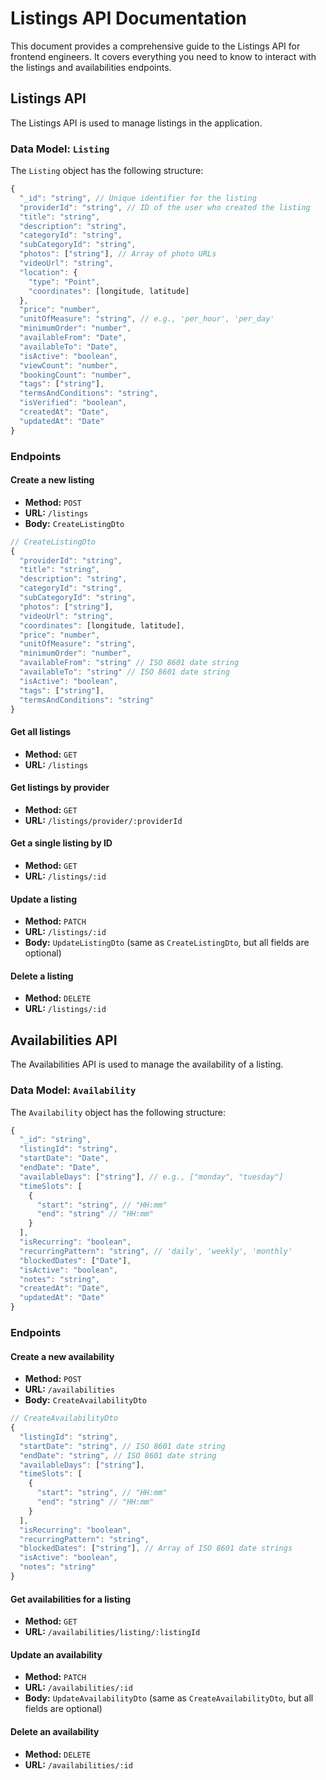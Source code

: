 
# Listings API Documentation

This document provides a comprehensive guide to the Listings API for frontend engineers. It covers everything you need to know to interact with the listings and availabilities endpoints.

## Listings API

The Listings API is used to manage listings in the application.

### Data Model: `Listing`

The `Listing` object has the following structure:

```typescript
{
  "_id": "string", // Unique identifier for the listing
  "providerId": "string", // ID of the user who created the listing
  "title": "string",
  "description": "string",
  "categoryId": "string",
  "subCategoryId": "string",
  "photos": ["string"], // Array of photo URLs
  "videoUrl": "string",
  "location": {
    "type": "Point",
    "coordinates": [longitude, latitude]
  },
  "price": "number",
  "unitOfMeasure": "string", // e.g., 'per_hour', 'per_day'
  "minimumOrder": "number",
  "availableFrom": "Date",
  "availableTo": "Date",
  "isActive": "boolean",
  "viewCount": "number",
  "bookingCount": "number",
  "tags": ["string"],
  "termsAndConditions": "string",
  "isVerified": "boolean",
  "createdAt": "Date",
  "updatedAt": "Date"
}
```

### Endpoints

#### Create a new listing

- **Method:** `POST`
- **URL:** `/listings`
- **Body:** `CreateListingDto`

```typescript
// CreateListingDto
{
  "providerId": "string",
  "title": "string",
  "description": "string",
  "categoryId": "string",
  "subCategoryId": "string",
  "photos": ["string"],
  "videoUrl": "string",
  "coordinates": [longitude, latitude],
  "price": "number",
  "unitOfMeasure": "string",
  "minimumOrder": "number",
  "availableFrom": "string" // ISO 8601 date string
  "availableTo": "string" // ISO 8601 date string
  "isActive": "boolean",
  "tags": ["string"],
  "termsAndConditions": "string"
}
```

#### Get all listings

- **Method:** `GET`
- **URL:** `/listings`

#### Get listings by provider

- **Method:** `GET`
- **URL:** `/listings/provider/:providerId`

#### Get a single listing by ID

- **Method:** `GET`
- **URL:** `/listings/:id`

#### Update a listing

- **Method:** `PATCH`
- **URL:** `/listings/:id`
- **Body:** `UpdateListingDto` (same as `CreateListingDto`, but all fields are optional)

#### Delete a listing

- **Method:** `DELETE`
- **URL:** `/listings/:id`

## Availabilities API

The Availabilities API is used to manage the availability of a listing.

### Data Model: `Availability`

The `Availability` object has the following structure:

```typescript
{
  "_id": "string",
  "listingId": "string",
  "startDate": "Date",
  "endDate": "Date",
  "availableDays": ["string"], // e.g., ["monday", "tuesday"]
  "timeSlots": [
    {
      "start": "string", // "HH:mm"
      "end": "string" // "HH:mm"
    }
  ],
  "isRecurring": "boolean",
  "recurringPattern": "string", // 'daily', 'weekly', 'monthly'
  "blockedDates": ["Date"],
  "isActive": "boolean",
  "notes": "string",
  "createdAt": "Date",
  "updatedAt": "Date"
}
```

### Endpoints

#### Create a new availability

- **Method:** `POST`
- **URL:** `/availabilities`
- **Body:** `CreateAvailabilityDto`

```typescript
// CreateAvailabilityDto
{
  "listingId": "string",
  "startDate": "string", // ISO 8601 date string
  "endDate": "string", // ISO 8601 date string
  "availableDays": ["string"],
  "timeSlots": [
    {
      "start": "string", // "HH:mm"
      "end": "string" // "HH:mm"
    }
  ],
  "isRecurring": "boolean",
  "recurringPattern": "string",
  "blockedDates": ["string"], // Array of ISO 8601 date strings
  "isActive": "boolean",
  "notes": "string"
}
```

#### Get availabilities for a listing

- **Method:** `GET`
- **URL:** `/availabilities/listing/:listingId`

#### Update an availability

- **Method:** `PATCH`
- **URL:** `/availabilities/:id`
- **Body:** `UpdateAvailabilityDto` (same as `CreateAvailabilityDto`, but all fields are optional)

#### Delete an availability

- **Method:** `DELETE`
- **URL:** `/availabilities/:id`
